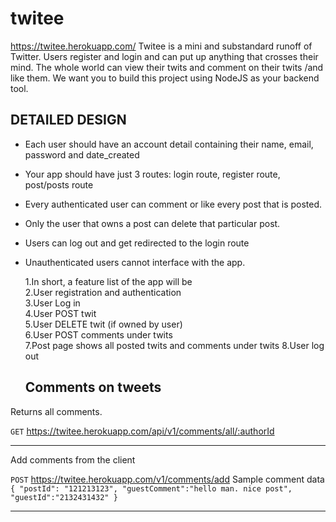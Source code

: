 # twitee
<https://twitee.herokuapp.com/>
Twitee is a mini and substandard runoff of Twitter. Users register and login and can put up anything that crosses their mind. The whole world can view their twits and comment on their twits /and like them. We want you to build this project using NodeJS as your backend tool.

## DETAILED DESIGN 
  

- Each user should have an account detail containing their name, email, password and date_created
- Your app should have just 3 routes: login route, register route, post/posts route
- Every authenticated user can comment or like every post that is posted.
- Only the user that owns a post can delete that particular post.
- Users can log out and get redirected to the login route
- Unauthenticated users cannot interface with the app.


  1.In short, a feature list of the app will be  
  2.User registration and authentication  
  3.User Log in  
  4.User POST twit  
  5.User DELETE twit (if owned by user)  
  6.User POST comments under twits  
  7.Post page shows all posted twits and comments under twits
  8.User log out  

  ## Comments on tweets

Returns all comments.

`GET`  <https://twitee.herokuapp.com/api/v1/comments/all/:authorId>
****
Add comments from the client

`POST`  <https://twitee.herokuapp.com/v1/comments/add>
  Sample comment data
`{
"postId": "121213123",
 "guestComment":"hello man. nice post",
 "guestId":"2132431432"
 }`
****

